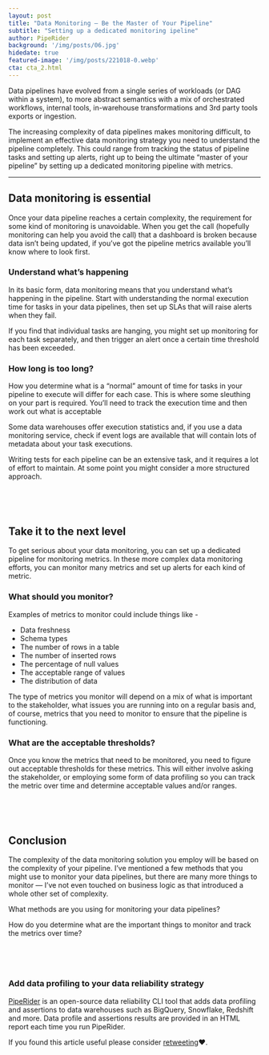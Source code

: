 ```yaml
---
layout: post
title: "Data Monitoring — Be the Master of Your Pipeline"
subtitle: "Setting up a dedicated monitoring ipeline"
author: PipeRider
background: '/img/posts/06.jpg'
hidedate: true
featured-image: '/img/posts/221018-0.webp'
cta: cta_2.html
---
```


Data pipelines have evolved from a single series of workloads (or DAG within a system), to more abstract semantics with a mix of orchestrated workflows, internal tools, in-warehouse transformations and 3rd party tools exports or ingestion.

The increasing complexity of data pipelines makes monitoring difficult, to implement an effective data monitoring strategy you need to understand the pipeline completely. This could range from tracking the status of pipeline tasks and setting up alerts, right up to being the ultimate “master of your pipeline” by setting up a dedicated monitoring pipeline with metrics.

<hr /> 

## Data monitoring is essential
Once your data pipeline reaches a certain complexity, the requirement for some kind of monitoring is unavoidable. When you get the call (hopefully monitoring can help you avoid the call) that a dashboard is broken because data isn’t being updated, if you’ve got the pipeline metrics available you’ll know where to look first.

### Understand what’s happening
In its basic form, data monitoring means that you understand what’s happening in the pipeline. Start with understanding the normal execution time for tasks in your data pipelines, then set up SLAs that will raise alerts when they fail.

If you find that individual tasks are hanging, you might set up monitoring for each task separately, and then trigger an alert once a certain time threshold has been exceeded.

### How long is too long?
How you determine what is a “normal” amount of time for tasks in your pipeline to execute will differ for each case. This is where some sleuthing on your part is required. You’ll need to track the execution time and then work out what is acceptable

Some data warehouses offer execution statistics and, if you use a data monitoring service, check if event logs are available that will contain lots of metadata about your task executions.

Writing tests for each pipeline can be an extensive task, and it requires a lot of effort to maintain. At some point you might consider a more structured approach.

## 　
## Take it to the next level
To get serious about your data monitoring, you can set up a dedicated pipeline for monitoring metrics. In these more complex data monitoring efforts, you can monitor many metrics and set up alerts for each kind of metric.

### What should you monitor?
Examples of metrics to monitor could include things like -

* Data freshness
* Schema types
* The number of rows in a table
* The number of inserted rows
* The percentage of null values
* The acceptable range of values
* The distribution of data

The type of metrics you monitor will depend on a mix of what is important to the stakeholder, what issues you are running into on a regular basis and, of course, metrics that you need to monitor to ensure that the pipeline is functioning.

### What are the acceptable thresholds?
Once you know the metrics that need to be monitored, you need to figure out acceptable thresholds for these metrics. This will either involve asking the stakeholder, or employing some form of data profiling so you can track the metric over time and determine acceptable values and/or ranges.

## 　
## Conclusion
The complexity of the data monitoring solution you employ will be based on the complexity of your pipeline. I’ve mentioned a few methods that you might use to monitor your data pipelines, but there are many more things to monitor — I’ve not even touched on business logic as that introduced a whole other set of complexity.

What methods are you using for monitoring your data pipelines?

How do you determine what are the important things to monitor and track the metrics over time?

## 　
### Add data profiling to your data reliability strategy
[PipeRider](https://piperider.io/?utm_source=piperiderblog&utm_medium=blog) is an open-source data reliability CLI tool that adds data profiling and assertions to data warehouses such as BigQuery, Snowflake, Redshift and more. Data profile and assertions results are provided in an HTML report each time you run PipeRider.

If you found this article useful please consider [retweeting](https://twitter.com/InfuseAI/status/1582554616092184576?s=20&t=U8_JhQpFZRqjShVTA98vTg)❤.

